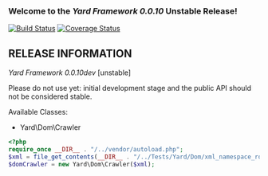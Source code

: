 ### Welcome to the *Yard Framework 0.0.10* Unstable Release!


[![Build Status](https://travis-ci.org/RosarioGrosso/yard.svg?branch=master)](https://travis-ci.org/RosarioGrosso/yard)
[![Coverage Status](https://img.shields.io/coveralls/RosarioGrosso/yard.svg)](https://coveralls.io/r/RosarioGrosso/yard)
## RELEASE INFORMATION

*Yard Framework 0.0.10dev* [unstable]

Please do not use yet: initial development stage and the public API should not be considered stable.


 Available Classes:

   * Yard\Dom\Crawler

```php
<?php
require_once __DIR__ . "/../vendor/autoload.php";
$xml = file_get_contents(__DIR__ . "/../Tests/Yard/Dom/xml_namespace_root_declaration.xml");
$domCrawler = new Yard\Dom\Crawler($xml);
```

